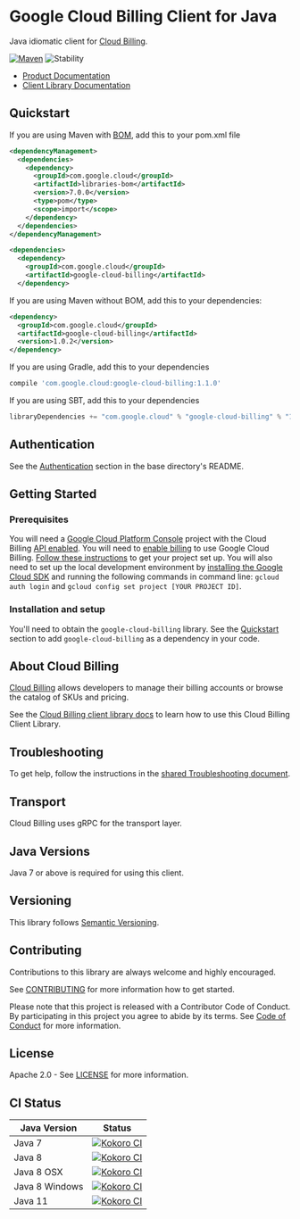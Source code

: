 # Google Cloud Billing Client for Java

Java idiomatic client for [Cloud Billing][product-docs].

[![Maven][maven-version-image]][maven-version-link]
![Stability][stability-image]

- [Product Documentation][product-docs]
- [Client Library Documentation][javadocs]

## Quickstart

If you are using Maven with [BOM][libraries-bom], add this to your pom.xml file
```xml
<dependencyManagement>
  <dependencies>
    <dependency>
      <groupId>com.google.cloud</groupId>
      <artifactId>libraries-bom</artifactId>
      <version>7.0.0</version>
      <type>pom</type>
      <scope>import</scope>
    </dependency>
  </dependencies>
</dependencyManagement>

<dependencies>
  <dependency>
    <groupId>com.google.cloud</groupId>
    <artifactId>google-cloud-billing</artifactId>
  </dependency>

```

If you are using Maven without BOM, add this to your dependencies:

```xml
<dependency>
  <groupId>com.google.cloud</groupId>
  <artifactId>google-cloud-billing</artifactId>
  <version>1.0.2</version>
</dependency>

```

[//]: # ({x-version-update-start:google-cloud-billing:released})

If you are using Gradle, add this to your dependencies
```Groovy
compile 'com.google.cloud:google-cloud-billing:1.1.0'
```
If you are using SBT, add this to your dependencies
```Scala
libraryDependencies += "com.google.cloud" % "google-cloud-billing" % "1.1.0"
```
[//]: # ({x-version-update-end})

## Authentication

See the [Authentication][authentication] section in the base directory's README.

## Getting Started

### Prerequisites

You will need a [Google Cloud Platform Console][developer-console] project with the Cloud Billing [API enabled][enable-api].
You will need to [enable billing][enable-billing] to use Google Cloud Billing.
[Follow these instructions][create-project] to get your project set up. You will also need to set up the local development environment by
[installing the Google Cloud SDK][cloud-sdk] and running the following commands in command line:
`gcloud auth login` and `gcloud config set project [YOUR PROJECT ID]`.

### Installation and setup

You'll need to obtain the `google-cloud-billing` library.  See the [Quickstart](#quickstart) section
to add `google-cloud-billing` as a dependency in your code.

## About Cloud Billing


[Cloud Billing][product-docs] allows developers to manage their billing accounts or browse the catalog of SKUs and pricing.

See the [Cloud Billing client library docs][javadocs] to learn how to
use this Cloud Billing Client Library.






## Troubleshooting

To get help, follow the instructions in the [shared Troubleshooting document][troubleshooting].

## Transport

Cloud Billing uses gRPC for the transport layer.

## Java Versions

Java 7 or above is required for using this client.

## Versioning


This library follows [Semantic Versioning](http://semver.org/).


## Contributing


Contributions to this library are always welcome and highly encouraged.

See [CONTRIBUTING][contributing] for more information how to get started.

Please note that this project is released with a Contributor Code of Conduct. By participating in
this project you agree to abide by its terms. See [Code of Conduct][code-of-conduct] for more
information.

## License

Apache 2.0 - See [LICENSE][license] for more information.

## CI Status

Java Version | Status
------------ | ------
Java 7 | [![Kokoro CI][kokoro-badge-image-1]][kokoro-badge-link-1]
Java 8 | [![Kokoro CI][kokoro-badge-image-2]][kokoro-badge-link-2]
Java 8 OSX | [![Kokoro CI][kokoro-badge-image-3]][kokoro-badge-link-3]
Java 8 Windows | [![Kokoro CI][kokoro-badge-image-4]][kokoro-badge-link-4]
Java 11 | [![Kokoro CI][kokoro-badge-image-5]][kokoro-badge-link-5]

[product-docs]: https://cloud.google.com/billing/docs
[javadocs]: https://googleapis.dev/java/google-cloud-billing/latest/
[kokoro-badge-image-1]: http://storage.googleapis.com/cloud-devrel-public/java/badges/java-billing/java7.svg
[kokoro-badge-link-1]: http://storage.googleapis.com/cloud-devrel-public/java/badges/java-billing/java7.html
[kokoro-badge-image-2]: http://storage.googleapis.com/cloud-devrel-public/java/badges/java-billing/java8.svg
[kokoro-badge-link-2]: http://storage.googleapis.com/cloud-devrel-public/java/badges/java-billing/java8.html
[kokoro-badge-image-3]: http://storage.googleapis.com/cloud-devrel-public/java/badges/java-billing/java8-osx.svg
[kokoro-badge-link-3]: http://storage.googleapis.com/cloud-devrel-public/java/badges/java-billing/java8-osx.html
[kokoro-badge-image-4]: http://storage.googleapis.com/cloud-devrel-public/java/badges/java-billing/java8-win.svg
[kokoro-badge-link-4]: http://storage.googleapis.com/cloud-devrel-public/java/badges/java-billing/java8-win.html
[kokoro-badge-image-5]: http://storage.googleapis.com/cloud-devrel-public/java/badges/java-billing/java11.svg
[kokoro-badge-link-5]: http://storage.googleapis.com/cloud-devrel-public/java/badges/java-billing/java11.html
[stability-image]: https://img.shields.io/badge/stability-ga-green
[maven-version-image]: https://img.shields.io/maven-central/v/com.google.cloud/google-cloud-billing.svg
[maven-version-link]: https://search.maven.org/search?q=g:com.google.cloud%20AND%20a:google-cloud-billing&core=gav
[authentication]: https://github.com/googleapis/google-cloud-java#authentication
[developer-console]: https://console.developers.google.com/
[create-project]: https://cloud.google.com/resource-manager/docs/creating-managing-projects
[cloud-sdk]: https://cloud.google.com/sdk/
[troubleshooting]: https://github.com/googleapis/google-cloud-common/blob/master/troubleshooting/readme.md#troubleshooting
[contributing]: https://github.com/googleapis/java-billing/blob/master/CONTRIBUTING.md
[code-of-conduct]: https://github.com/googleapis/java-billing/blob/master/CODE_OF_CONDUCT.md#contributor-code-of-conduct
[license]: https://github.com/googleapis/java-billing/blob/master/LICENSE
[enable-billing]: https://cloud.google.com/apis/docs/getting-started#enabling_billing
[enable-api]: https://console.cloud.google.com/flows/enableapi?apiid=cloudbilling.googleapis.com
[libraries-bom]: https://github.com/GoogleCloudPlatform/cloud-opensource-java/wiki/The-Google-Cloud-Platform-Libraries-BOM
[shell_img]: https://gstatic.com/cloudssh/images/open-btn.png
